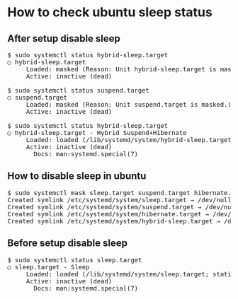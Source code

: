 # How to check ubuntu sleep status

## After setup disable sleep 
<pre>
$ sudo systemctl status hybrid-sleep.target
○ hybrid-sleep.target
     Loaded: masked (Reason: Unit hybrid-sleep.target is masked.)
     Active: inactive (dead)
     
$ sudo systemctl status suspend.target
○ suspend.target
     Loaded: masked (Reason: Unit suspend.target is masked.)
     Active: inactive (dead)
     
$ sudo systemctl status hybrid-sleep.target
○ hybrid-sleep.target - Hybrid Suspend+Hibernate
     Loaded: loaded (/lib/systemd/system/hybrid-sleep.target; static)
     Active: inactive (dead)
       Docs: man:systemd.special(7)
</pre>

## How to disable sleep in ubuntu

<pre>
$ sudo systemctl mask sleep.target suspend.target hibernate.target hybrid-sleep.target
Created symlink /etc/systemd/system/sleep.target → /dev/null.
Created symlink /etc/systemd/system/suspend.target → /dev/null.
Created symlink /etc/systemd/system/hibernate.target → /dev/null.
Created symlink /etc/systemd/system/hybrid-sleep.target → /dev/null.
</pre>

## Before setup disable sleep
<pre>
$ sudo systemctl status sleep.target
○ sleep.target - Sleep
     Loaded: loaded (/lib/systemd/system/sleep.target; static)
     Active: inactive (dead)
       Docs: man:systemd.special(7)
</pre>
